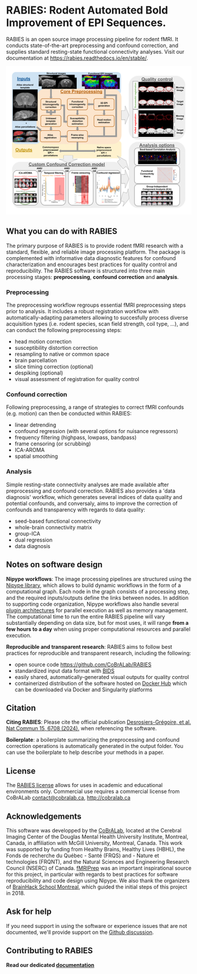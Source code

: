 # RABIES: Rodent Automated Bold Improvement of EPI Sequences.

RABIES is an open source image processing pipeline for rodent fMRI. It conducts state-of-the-art preprocessing and confound correction, and supplies standard resting-state functional connectivity analyses. Visit our documentation at <https://rabies.readthedocs.io/en/stable/>.

![RABIES Schema](https://raw.githubusercontent.com/CoBrALab/RABIES/master/docs/pics/RABIES_schema.png)

## What you can do with RABIES

The primary purpose of RABIES is to provide rodent fMRI research with a standard, flexible, and reliable image processing platform. The package is complemented with informative data diagnostic features for confound characterization and encourages best practices for quality control and reproducibility. The RABIES software is structured into three main processing stages: **preprocessing**, **confound correction** and **analysis**.

### Preprocessing
The preprocessing workflow regroups essential fMRI preprocessing steps prior to analysis. It includes a robust registration workflow with automatically-adapting parameters allowing to succesfully process diverse acquisition types (i.e. rodent species, scan field strength, coil type, ...), and can conduct the following preprocessing steps:
- head motion correction
- susceptibility distortion correction
- resampling to native or common space
- brain parcellation
- slice timing correction (optional)
- despiking (optional)
- visual assessment of registration for quality control

### Confound correction
Following preprocessing, a range of strategies to correct fMRI confounds (e.g. motion) can then be conducted within RABIES:
- linear detrending
- confound regression (with several options for nuisance regressors)
- frequency filtering (highpass, lowpass, bandpass)
- frame censoring (or scrubbing)
- ICA-AROMA
- spatial smoothing

### Analysis
Simple resting-state connectivity analyses are made available after preprocessing and confound correction. RABIES also provides a 'data diagnosis' workflow, which generates several indices of data quality and potential confounds, and conversaly, aims to improve the correction of confounds and transparency with regards to data quality:
- seed-based functional connectivity
- whole-brain connectivity matrix
- group-ICA
- dual regression
- data diagnosis


## Notes on software design

**Nipype workflows**: The image processing pipelines are structured using the [Nipype library](https://nipype.readthedocs.io/en/latest/), which allows to build dynamic workflows in the form of a computational graph. Each node in the graph consists of a processing step, and the required inputs/outputs define the links between nodes. In addition to supporting code organization, Nipype workflows also handle several [plugin architectures](https://nipype.readthedocs.io/en/0.11.0/users/plugins.html) for parallel execution as well as memory management. The computational time to run the entire RABIES pipeline will vary substantially depending on data size, but for most uses, it will range **from a few hours to a day** when using proper computational resources and parallel execution.

**Reproducible and transparent research**: RABIES aims to follow best practices for reproducible and transparent research, including the following:
- open source code <https://github.com/CoBrALab/RABIES>
- standardized input data format with [BIDS](https://bids.neuroimaging.io/)
- easily shared, automatically-generated visual outputs for quality control
- containerized distribution of the software hosted on [Docker Hub](https://hub.docker.com/r/gabdesgreg/rabies) which can be downloaded via Docker and Singularity platforms

## Citation

**Citing RABIES**: Please cite the official publication [Desrosiers-Grégoire, et al. Nat Commun 15, 6708 (2024).](https://doi.org/10.1038/s41467-024-50826-8) when referencing the software.

**Boilerplate**: a boilerplate summarizing the preprocessing and confound correction operations is automatically generated in the output folder. You can use the boilerplate to help describe your methods in a paper.

## License
The [RABIES license](https://github.com/CoBrALab/RABIES/blob/master/LICENSE) allows for uses in academic and educational environments only. Commercial use requires a commercial license from CoBrALab <contact@cobralab.ca>, <http://cobralab.ca>

## Acknowledgements
This software was developped by the [CoBrALab](https://cobralab.ca/), located at the Cerebral Imaging Center of the Douglas Mental Health University Institute, Montreal, Canada, in affiliation with McGill University, Montreal, Canada. This work was supported by funding from Healthy Brains, Healthy Lives (HBHL), the Fonds de recherche du Québec - Santé (FRQS) and - Nature et technologies (FRQNT), and the Natural Sciences and Engineering Research Council (NSERC) of Canada. [fMRIPrep](https://fmriprep.org/en/stable/) was an important inspirational source for this project, in particular with regards to best practices for software reproducibility and code design using Nipype. We also thank the organizers of [BrainHack School Montreal](https://school.brainhackmtl.org/), which guided the initial steps of this project in 2018.


## Ask for help
If you need support in using the software or experience issues that are not documented, we'll provide support on the [Github discussion](https://github.com/CoBrALab/RABIES/discussions).

## Contributing to RABIES

**Read our dedicated [documentation](https://rabies.readthedocs.io/en/latest/contributing.html)**
